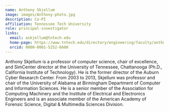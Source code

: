 ```yaml
---
name: Anthony Skjellum
image: images/Anthony-photo.jpg
description: Co-PI
affiliation: Tennessee Tech University
role: principal-investigator
links:
  email: askjellum@tntech.edu
  home-page: https://www.tntech.edu/directory/engineering/faculty/anthony-skjellum.php
  orcid: 0000-0001-5252-6600
---
```


Anthony Skjellum is a professor of computer science, chair of excellence, and SimCenter director at the University of Tennessee, Chattanooga (Ph.D., California Institute of Technology). He is the former director of the Auburn Cyber Research Center. From 2003 to 2013, Skjellum was professor and chair of the University of Alabama at Birmingham Department of Computer and Information Sciences. He is a senior member of the Association for Computing Machinery and the Institute of Electrical and Electronics Engineers and is an associate member of the American Academy of Forensic Science, Digital & Multimedia Sciences Division.
